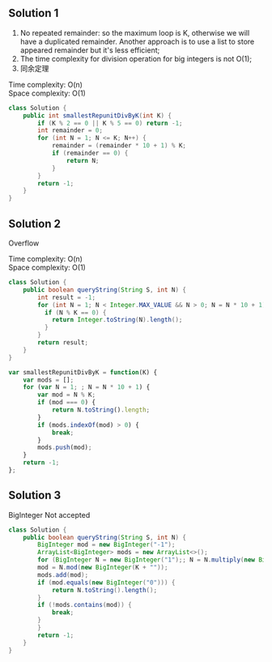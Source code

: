 ## Solution 1

1. No repeated remainder: so the maximum loop is K, otherwise we will have a duplicated remainder. Another approach is to use a list to store appeared remainder but it's less efficient;
2. The time complexity for division operation for big integers is not O(1);
3. 同余定理

Time complexity: O(n)  
Space complexity: O(1)

```java
class Solution {
    public int smallestRepunitDivByK(int K) {
        if (K % 2 == 0 || K % 5 == 0) return -1;
        int remainder = 0;
        for (int N = 1; N <= K; N++) {
            remainder = (remainder * 10 + 1) % K;
            if (remainder == 0) {
                return N;
            }
        }
        return -1;
    }
}
```

## Solution 2

Overflow

Time complexity: O(n)  
Space complexity: O(1)

```java
class Solution {
    public boolean queryString(String S, int N) {
        int result = -1;
        for (int N = 1; N < Integer.MAX_VALUE && N > 0; N = N * 10 + 1) {
          if (N % K == 0) {
            return Integer.toString(N).length();
          }
        }
        return result;
    }
}
```

```javascript
var smallestRepunitDivByK = function(K) {
    var mods = [];
    for (var N = 1; ; N = N * 10 + 1) {
        var mod = N % K;
        if (mod === 0) {
            return N.toString().length;
        }
        if (mods.indexOf(mod) > 0) {
            break;
        }
        mods.push(mod);
    }
    return -1;
};
```

## Solution 3

BigInteger Not accepted

```java
class Solution {
    public boolean queryString(String S, int N) {
        BigInteger mod = new BigInteger("-1");
        ArrayList<BigInteger> mods = new ArrayList<>();
        for (BigInteger N = new BigInteger("1");; N = N.multiply(new BigInteger("10")).add(new BigInteger("1"))) {
        mod = N.mod(new BigInteger(K + ""));
        mods.add(mod);
        if (mod.equals(new BigInteger("0"))) {
            return N.toString().length();
        }
        if (!mods.contains(mod)) {
            break;
        }
        }
        return -1;
    }
}
```
